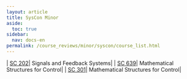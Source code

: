 ```yaml
---
layout: article
title: SysCon Minor
aside:
  toc: true
sidebar:
  nav: docs-en
permalink: /course_reviews/minor/syscon/course_list.html
---
```


| [SC 202](/course_reviews/minor/syscon/sc-202)| Signals and Feedback Systems|
| [SC 639](/course_reviews/minor/syscon/sc-639)| Mathematical Structures for Control|
| [SC 301](/course_reviews/minor/syscon/sc-301)| Mathematical Structures for Control|
